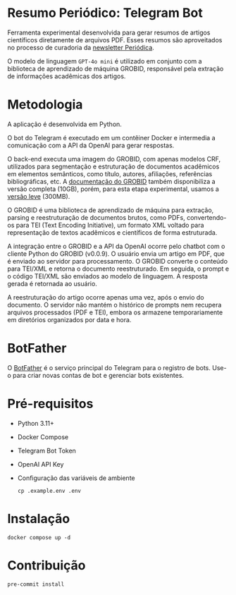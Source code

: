 # Resumo Periódico: Telegram Bot

Ferramenta experimental desenvolvida para gerar resumos de artigos científicos diretamente de arquivos PDF. Esses resumos são aproveitados no processo de curadoria da [newsletter Periódica](https://periodica.substack.com/).

O modelo de linguagem `GPT-4o mini` é utilizado em conjunto com a biblioteca de aprendizado de máquina GROBID, responsável pela extração de informações acadêmicas dos artigos.

# Metodologia

A aplicação é desenvolvida em Python.

O bot do Telegram é executado em um contêiner Docker e intermedia a comunicação com a API da OpenAI para gerar respostas.

O back-end executa uma imagem do GROBID, com apenas modelos CRF, utilizados para segmentação e estruturação de documentos acadêmicos em elementos semânticos, como título, autores, afiliações, referências bibliográficas, etc. A [documentação do GROBID](https://grobid.readthedocs.io/en/latest/Grobid-docker/) também disponibiliza a versão completa (10GB), porém, para esta etapa experimental, usamos a [versão leve](https://hub.docker.com/r/lfoppiano/grobid/) (300MB).

O GROBID é uma biblioteca de aprendizado de máquina para extração, parsing e reestruturação de documentos brutos, como PDFs, convertendo-os para TEI (Text Encoding Initiative), um formato XML voltado para representação de textos acadêmicos e científicos de forma estruturada.

A integração entre o GROBID e a API da OpenAI ocorre pelo chatbot com o cliente Python do GROBID (v0.0.9). O usuário envia um artigo em PDF, que é enviado ao servidor para processamento. O GROBID converte o conteúdo para TEI/XML e retorna o documento reestruturado. Em seguida, o prompt e o código TEI/XML são enviados ao modelo de linguagem. A resposta gerada é retornada ao usuário.

A reestruturação do artigo ocorre apenas uma vez, após o envio do documento. O servidor não mantém o histórico de prompts nem recupera arquivos processados (PDF e TEI), embora os armazene temporariamente em diretórios organizados por data e hora.

# BotFather

O [BotFather](https://core.telegram.org/bots/features#botfather) é o serviço principal do Telegram para o registro de bots. Use-o para criar novas contas de bot e gerenciar bots existentes.

# Pré-requisitos

- Python 3.11+
- Docker Compose
- Telegram Bot Token
- OpenAI API Key
- Configuração das variáveis de ambiente

    ```
    cp .example.env .env
    ```

# Instalação

```
docker compose up -d
```

# Contribuição

```
pre-commit install
```
